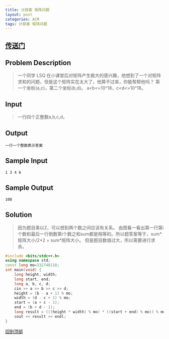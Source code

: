 ```yaml
---
title: 计蒜客 矩阵问题
layout: post
categories: ACM
tags: 计蒜客 矩阵问题
---
```

<a id="top"></a>
## [传送门](https://nanti.jisuanke.com/t/39264)

## Problem Description

>一个同学 LSQ 在小课堂后对矩阵产生极大的感兴趣，他想到了一个对矩阵求和的问题，但是这个矩阵实在太大了，他算不过来，你能帮帮他吗？
>第一个坐标(a,c)，第二个坐标(b,d)。
>a<b<=10^18，c<d<=10^18。

## Input

>一行四个正整数a,b,c,d。

## Output

```
一行一个整数表示答案
```

## Sample Input

```
1 3 4 6
```

## Sample Output

```
108
```

## Solution


>因为题目乘以2，可以想到两个数之间应该有关系。
由图看一看出第一行第i个数和最后一行倒数第i个数之和sum都是相等的。所以题答案等于，sum\*矩阵大小/2\*2 = sum*矩阵大小。
但是题目数值过大，所以需要进行求余。

```c++
#include <bits/stdc++.h>
using namespace std;
const long mo=332748118;
int main(void) {
	long height, width;
	long start, end;
	long a, b, c, d;
	cin >> a >> b >> c >> d;
	height = (b - a + 1) % mo;
	width = (d - c + 1) % mo;
	start = (a + c - 1);
	end = (b + d - 1);
	long result = (((height * width) % mo) * ((start + end) % mo)) % mo;
	cout << result << endl;
}
```
[回到顶部](#top)